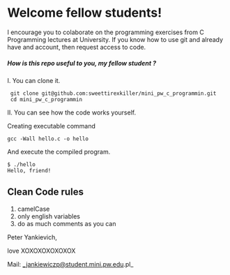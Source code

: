 # Welcome fellow students!

I encourage you to colaborate on the programming exercises from C Programming lectures at University. If you know how to use git and already have and account, then request access to code. 

 ##### How is this repo useful to you, my fellow student ? 
 
 I. You can clone it. 
 
````
 git clone git@github.com:sweettirexkiller/mini_pw_c_programmin.git
 cd mini_pw_c_programmin
````

II. You can see how the code works yourself. 

 Creating executable command 
````
gcc -Wall hello.c -o hello
````
And execute the compiled program.
````
$ ./hello
Hello, friend!
````


 
 
## Clean Code rules
 1) camelCase
 2) only english variables
 3) do as much comments as you can

Peter Yankievich, 

love XOXOXOXOXOXOX

Mail:  _jankiewiczp@student.mini.pw.edu.pl_

